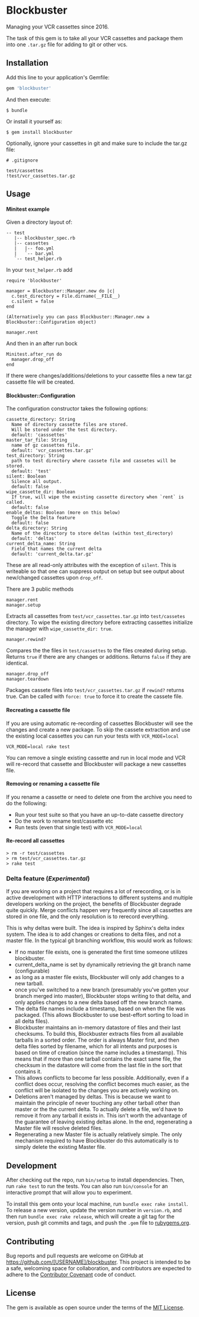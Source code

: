 # Blockbuster

Managing your VCR cassettes since 2016.

The task of this gem is to take all your VCR cassettes and package them into one `.tar.gz` file
for adding to git or other vcs.

## Installation

Add this line to your application's Gemfile:

```ruby
gem 'blockbuster'
```

And then execute:

    $ bundle

Or install it yourself as:

    $ gem install blockbuster

Optionally, ignore your cassettes in git and make sure to include the tar.gz file:

```
# .gitignore

test/cassettes
!test/vcr_cassettes.tar.gz
```

## Usage

#### Minitest example

Given a directory layout of:

```
-- test
   |-- blockbuster_spec.rb
   |-- cassettes
   |   |-- foo.yml
   |   `-- bar.yml
   `-- test_helper.rb
```

In your `test_helper.rb` add



```
require 'blockbuster'

manager = Blockbuster::Manager.new do |c|
  c.test_directory = File.dirname(__FILE__)
  c.silent = false
end

(Alternatively you can pass Blockbuster::Manager.new a Blockbuster::Configuration object)

manager.rent
```

And then in an after run bock

```
Minitest.after_run do
  manager.drop_off
end
```

If there were changes/additions/deletions to your cassette files a new tar.gz cassette file will be created.

#### Blockbuster::Configuration

The configuration constructor takes the following options:

```
cassette_directory: String
  Name of directory cassette files are stored.
  Will be stored under the test directory.
  default: 'casssettes'
master_tar_file: String
  name of gz cassettes file.
  default: 'vcr_cassettes.tar.gz'
test_directory: String
  path to test directory where cassete file and cassetes will be stored.
  default: 'test'
silent: Boolean
  Silence all output.
  default: false
wipe_cassette_dir: Boolean
  If true, will wipe the existing cassette directory when `rent` is called.
  default: false
enable_deltas: Boolean (more on this below)
  Toggle the Delta feature
  default: false
delta_directory: String
  Name of the directory to store deltas (within test_directory)
  default: 'deltas'
current_delta_name: String
  Field that names the current delta
  default: 'current_delta.tar.gz'
```

These are all read-only attributes with the exception of `silent`. This is writeable so that one can suppress output
on setup but see output about new/changed cassettes upon `drop_off`.

There are 3 public methods

```
manager.rent
manager.setup
```

Extracts all cassettes from `test/vcr_cassettes.tar.gz` into `test/cassetes`
directory. To wipe the existing directory before extracting cassettes
initialize the manager with `wipe_cassette_dir: true`.

```
manager.rewind?
```

Compares the the files in `test/cassettes` to the files created during setup. Returns `true`
if there are any changes or additions. Returns `false` if they are identical.

```
manager.drop_off
manager.teardown
```

Packages cassete files into `test/vcr_cassettes.tar.gz` if `rewind?` returns true.
Can be called with `force: true` to force it to create the cassete file.

#### Recreating a cassette file

If you are using automatic re-recording of cassettes Blockbuster will see the changes and create a new package.
To skip the cassete extraction and use the existing local cassettes you can run your tests with `VCR_MODE=local`

```
VCR_MODE=local rake test
```

You can remove a single existing cassette and run in local mode and VCR will re-record that cassette and Blockbuster will
package a new cassettes file.

#### Removing or renaming a cassette file

If you rename a cassette or need to delete one from the archive you need to do the following:

* Run your test suite so that you have an up-to-date cassette directory
* Do the work to rename test/cassette etc
* Run tests (even that single test) with `VCR_MODE=local`

#### Re-record all cassettes

```
> rm -r test/cassettes
> rm test/vcr_cassettes.tar.gz
> rake test
```

### Delta feature (*Experimental*)

If you are working on a project that requires a lot of rerecording, or is in active development with HTTP interactions to different systems and multiple developers working on the project, the benefits of Blockbuster degrade quite quickly.  Merge conflicts happen very frequently since all cassettes are stored in one file, and the only resolution is to rerecord everything. 

This is why deltas were built.  The idea is inspired by Sphinx's delta index system.  The idea is to add changes or creations to delta files, and not a master file.  In the typical git branching workflow, this would work as follows:

- If no master file exists, one is generated the first time someone utilizes blockbuster.
- current_delta_name is set by dynamically retrieving the git branch name (configurable)
- as long as a master file exists, Blockbuster will only add changes to a new tarball.
- once you've switched to a new branch (presumably you've gotten your branch merged into master), Blockbuster stops writing to that delta, and only applies changes to a new delta based off the new branch name.
- The delta file names include a timestamp, based on when the file was packaged.  (This allows Blockbuster to use best-effort sorting to load in all delta files).
- Blockbuster maintains an in-memory datastore of files and their last checksums.  To build this, Blockbuster extracts files from all available tarballs in a sorted order.  The order is always Master first, and then delta files sorted by filename, which for all intents and purposes is based on time of creation (since the name includes a timestamp).  This means that if more than one tarball contains the exact same file, the checksum in the datastore will come from the last file in the sort that contains it.
- This allows conflicts to become far less possible.  Additionally, even if a conflict does occur, resolving the conflict becomes much easier, as the conflict will be isolated to the changes you are actively working on.
- Deletions aren't managed by deltas.  This is because we want to maintain the principle of never touching any other tarball other than master or the the current delta.  To actually delete a file, we'd have to remove it from any tarball it exists in.  This isn't worth the advantage of the guarantee of leaving existing deltas alone.  In the end, regenerating a Master file will resolve deleted files.
- Regenerating a new Master file is actually relatively simple.  The only mechanism required to have Blockbuster do this automatically is to simply delete the existing Master file.

## Development

After checking out the repo, run `bin/setup` to install dependencies. Then, run `rake test` to run the tests. You can also run `bin/console` for an interactive prompt that will allow you to experiment.

To install this gem onto your local machine, run `bundle exec rake install`. To release a new version, update the version number in `version.rb`, and then run `bundle exec rake release`, which will create a git tag for the version, push git commits and tags, and push the `.gem` file to [rubygems.org](https://rubygems.org).

## Contributing

Bug reports and pull requests are welcome on GitHub at https://github.com/[USERNAME]/blockbuster. This project is intended to be a safe, welcoming space for collaboration, and contributors are expected to adhere to the [Contributor Covenant](contributor-covenant.org) code of conduct.


## License

The gem is available as open source under the terms of the [MIT License](http://opensource.org/licenses/MIT).

